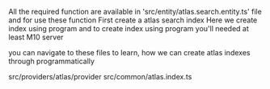 
All the required function are available in 'src/entity/atlas.search.entity.ts' file and for use these function 
First create a atlas search index 
Here we create index using program and to create index using program you'll needed at least M10 server

you can navigate to these files to learn, how we can create atlas indexes through programmatically
 
src/providers/atlas/provider
src/common/atlas.index.ts